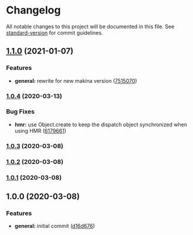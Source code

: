 # Changelog

All notable changes to this project will be documented in this file. See [standard-version](https://github.com/conventional-changelog/standard-version) for commit guidelines.

## [1.1.0](https://github.com/ezylean/vue-makina/compare/v1.0.4...v1.1.0) (2021-01-07)


### Features

* **general:** rewrite for new makina version ([7515070](https://github.com/ezylean/vue-makina/commit/7515070))



### [1.0.4](https://github.com/ezylean/vue-makina/compare/v1.0.3...v1.0.4) (2020-03-13)


### Bug Fixes

* **hmr:** use Object.create to keep the dispatch object synchronized when using HMR ([6179661](https://github.com/ezylean/vue-makina/commit/6179661))



### [1.0.3](https://github.com/ezylean/vue-makina/compare/v1.0.2...v1.0.3) (2020-03-08)



### [1.0.2](https://github.com/ezylean/vue-makina/compare/v1.0.1...v1.0.2) (2020-03-08)



### [1.0.1](https://github.com/ezylean/vue-makina/compare/v1.0.0...v1.0.1) (2020-03-08)



## 1.0.0 (2020-03-08)


### Features

* **general:** initial commit ([d16d676](https://github.com/ezylean/vue-makina/commit/d16d676))

